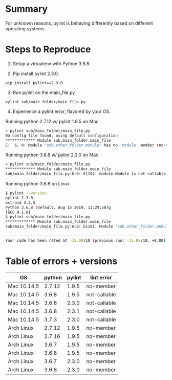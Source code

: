 # Summary

For unknown reasons, pylint is behaving differently based on different operating systems.

# Steps to Reproduce

1. Setup a virtualenv with Python 3.6.8.

2. Pip install pylint 2.3.0.

```
pip install pylint==2.3.0
```

3. Run pylint on the main_file.py

```
pylint sub/main_folder/main_file.py
```

4. Experience a pylint error, flavored by your OS. 

Running python 2.7.12 w/ pylint 1.9.5 on Mac
```bash
» pylint sub/main_folder/main_file.py
No config file found, using default configuration
************* Module sub.main_folder.main_file
E:  6, 0: Module 'sub.other_folder.module' has no 'Module' member (no-member)
```

Running python 3.6.8 w/ pylint 2.3.0 on Mac
```bash
» pylint sub/main_folder/main_file.py
************* Module sub.main_folder.main_file
sub/main_folder/main_file.py:6:0: E1102: module.Module is not callable (not-callable)
```

Running python 3.6.8 on Linux
```bash
$ pylint --version
pylint 2.3.0
astroid 2.2.5
Python 3.6.8 (default, Aug 15 2019, 13:29:58)g
[GCC 9.1.0]
$ pylint sub/main_folder/main_file.py
************* Module sub.main_folder.main_file
sub/main_folder/main_file.py:6:0: E1101: Module 'sub.other_folder.module' has no 'Module' member (no-member)

----------------------------------------------------------------------
Your code has been rated at -15.00/10 (previous run: -15.00/10, +0.00)
```

# Table of errors + versions

OS|python|pylint|lint error
--|------|-------|----------
Mac 10.14.5|2.7.12|1.9.5|no-member
Mac 10.14.5|3.6.8|1.9.5|not-callable
Mac 10.14.5|3.6.8|2.3.0|not-callable
Mac 10.14.5|3.6.8|2.3.1|not-callable
Mac 10.14.5|3.7.3|2.3.0|not-callable
Arch Linux|2.7.12|1.9.5|no-member
Arch Linux|2.7.16|1.9.5|no-member
Arch Linux|3.6.7|1.9.5|no-member
Arch Linux|3.6.8|1.9.5|no-member
Arch Linux|3.6.7|2.3.0|no-member
Arch Linux|3.6.8|2.3.0|no-member
